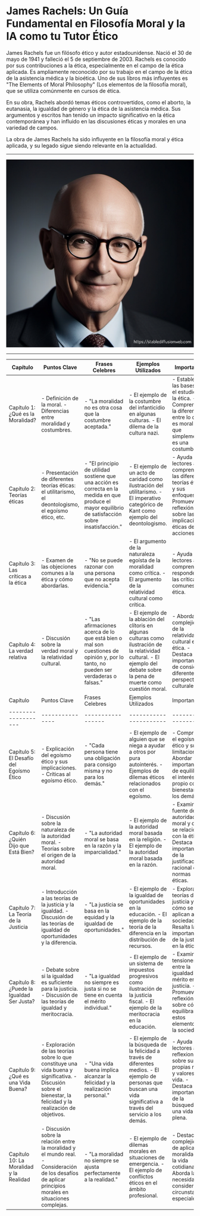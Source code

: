 # James Rachels: Un Guía Fundamental en Filosofía Moral y la IA como tu Tutor Ético

James Rachels fue un filósofo ético y autor estadounidense. Nació el 30 de mayo de 1941 y falleció el 5 de septiembre de 2003. Rachels es conocido por sus contribuciones a la ética, especialmente en el campo de la ética aplicada. Es ampliamente reconocido por su trabajo en el campo de la ética de la asistencia médica y la bioética. Uno de sus libros más influyentes es "The Elements of Moral Philosophy" (Los elementos de la filosofía moral), que se utiliza comúnmente en cursos de ética.

En su obra, Rachels abordó temas éticos controvertidos, como el aborto, la eutanasia, la igualdad de género y la ética de la asistencia médica. Sus argumentos y escritos han tenido un impacto significativo en la ética contemporánea y han influido en las discusiones éticas y morales en una variedad de campos.

La obra de James Rachels ha sido influyente en la filosofía moral y ética aplicada, y su legado sigue siendo relevante en la actualidad.

---

![JamesRachels.png](JamesRachels.png "James Rachels")

---

| Capítulo          | Puntos Clave  | Frases Celebres | Ejemplos Utilizados | Importancia       | Ejecución Práctica |
|-------------------|---------------|-----------------|----------------------|-------------------|---------------------|
| Capítulo 1: ¿Qué es la Moralidad? | - Definición de la moral. - Diferencias entre moralidad y costumbres. | - "La moralidad no es otra cosa que la costumbre aceptada." | - El ejemplo de la costumbre del infanticidio en algunas culturas. - El dilema de la cultura nazi. | - Establece las bases para el estudio de la ética. - Comprender la diferencia entre lo que es moral y lo que simplemente es una costumbre. | - Reconocer que las costumbres culturales no siempre son morales. |
| Capítulo 2: Teorías éticas | - Presentación de diferentes teorías éticas: el utilitarismo, el deontologismo, el egoísmo ético, etc. | - "El principio de utilidad sostiene que una acción es correcta en la medida en que produce el mayor equilibrio de satisfacción sobre insatisfacción." | - El ejemplo de un acto de caridad como ilustración del utilitarismo. - El imperativo categórico de Kant como ejemplo del deontologismo. | - Ayuda a los lectores a comprender las diferentes teorías éticas y sus enfoques. - Promueve la reflexión sobre las implicaciones éticas de sus acciones. | - Evaluar las consecuencias de las acciones a la luz de diferentes teorías éticas. |
| Capítulo 3: Las críticas a la ética | - Examen de las objeciones comunes a la ética y cómo abordarlas. | - "No se puede razonar con una persona que no acepta evidencia." | - El argumento de la naturaleza egoísta de la moralidad como crítica. - El argumento de la relatividad cultural como crítica. | - Ayuda a los lectores a comprender y responder a las críticas comunes a la ética. | - Refutar las objeciones a la ética y defender su importancia. |
| Capítulo 4: La verdad relativa | - Discusión sobre la verdad moral y la relatividad cultural. | - "Las afirmaciones acerca de lo que está bien o mal son cuestiones de opinión y, por lo tanto, no pueden ser verdaderas o falsas." | - El ejemplo de la ablación del clítoris en algunas culturas como ilustración de la relatividad cultural. - El ejemplo del debate sobre la pena de muerte como cuestión moral. | - Aborda la complejidad de la relatividad cultural en la ética. - Destaca la importancia de considerar diferentes perspectivas culturales. | - Reflexionar sobre cómo la relatividad cultural influye en la toma de decisiones éticas. |
| Capítulo          | Puntos Clave  | Frases Celebres | Ejemplos Utilizados | Importancia       | Ejecución Práctica |
|-------------------|---------------|-----------------|----------------------|-------------------|---------------------|
| Capítulo 5: El Desafío del Egoísmo Ético | - Explicación del egoísmo ético y sus implicaciones. - Críticas al egoísmo ético. | - "Cada persona tiene una obligación para consigo misma y no para los demás." | - El ejemplo de alguien que se niega a ayudar a otros por pura autointerés. - Ejemplos de dilemas éticos relacionados con el egoísmo. | - Comprender el egoísmo ético y sus limitaciones. - Abordar la importancia de equilibrar el interés propio con el bienestar de los demás. | - Reflexionar sobre cómo equilibrar el propio interés con la consideración por los demás en la toma de decisiones éticas. |
| Capítulo 6: ¿Quién Dijo que Está Bien? | - Discusión sobre la naturaleza de la autoridad moral. - Teorías sobre el origen de la autoridad moral. | - "La autoridad moral se basa en la razón y la imparcialidad." | - El ejemplo de la autoridad moral basada en la religión. - El ejemplo de la autoridad moral basada en la razón. | - Examina la fuente de la autoridad moral y cómo se relaciona con la ética. - Destaca la importancia de la justificación racional de las normas éticas. | - Evaluar la autoridad moral y las fuentes de la ética personal. |
| Capítulo 7: La Teoría de la Justicia | - Introducción a las teorías de la justicia y la igualdad. - Discusión de las teorías de igualdad de oportunidades y la diferencia. | - "La justicia se basa en la equidad y la igualdad de oportunidades." | - El ejemplo de la igualdad de oportunidades en la educación. - El ejemplo de la teoría de la diferencia en la distribución de recursos. | - Explora las teorías de justicia y cómo se aplican a la sociedad. - Resalta la importancia de la justicia en la ética. | - Considerar cómo las teorías de justicia influyen en la toma de decisiones éticas en situaciones de desigualdad. |
| Capítulo 8: ¿Puede la Igualdad Ser Justa? | - Debate sobre si la igualdad es suficiente para la justicia. - Discusión de las teorías de igualdad y meritocracia. | - "La igualdad no siempre es justa si no se tiene en cuenta el mérito individual." | - El ejemplo de un sistema de impuestos progresivos como ilustración de la justicia fiscal. - El ejemplo de la meritocracia en la educación. | - Examina las tensiones entre la igualdad y el mérito en la justicia. - Promueve la reflexión sobre cómo equilibrar estos elementos en la sociedad. | - Evaluar las políticas y sistemas sociales a la luz de la justicia y la igualdad. |
| Capítulo 9: ¿Qué es una Vida Buena? | - Exploración de las teorías sobre lo que constituye una vida buena y significativa. - Discusión sobre el bienestar, la felicidad y la realización de objetivos. | - "Una vida buena implica alcanzar la felicidad y la realización personal." | - El ejemplo de la búsqueda de la felicidad a través de diferentes medios. - El ejemplo de personas que buscan una vida significativa a través del servicio a los demás. | - Ayuda a los lectores a reflexionar sobre sus propias metas y valores en la vida. - Destaca la importancia de la búsqueda de una vida plena. | - Considerar cómo se pueden aplicar los principios de una vida buena en la toma de decisiones personales y éticas. |
| Capítulo 10: La Moralidad y la Realidad | - Discusión sobre la relación entre la moralidad y el mundo real. - Consideración de los desafíos de aplicar principios morales en situaciones complejas. | - "La moralidad no siempre se ajusta perfectamente a la realidad." | - El ejemplo de dilemas morales en situaciones de emergencia. - El ejemplo de conflictos éticos en el ámbito profesional. | - Destaca la complejidad de aplicar la moralidad en la vida cotidiana. - Aborda la necesidad de considerar circunstancias especiales. | - Reflexionar sobre cómo se pueden aplicar los principios éticos en situaciones reales y desafiantes. |

